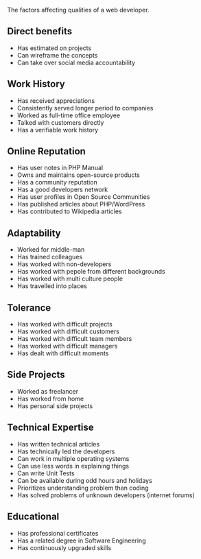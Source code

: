 The factors affecting qualities of a web developer.


## Direct benefits

 * Has estimated on projects
 * Can wireframe the concepts
 * Can take over social media accountability


## Work History

 * Has received appreciations
 * Consistently served longer period to companies
 * Worked as full-time office employee
 * Talked with customers directly
 * Has a verifiable work history


## Online Reputation

 * Has user notes in PHP Manual
 * Owns and maintains open-source products
 * Has a community reputation
 * Has a good developers network
 * Has user profiles in Open Source Communities
 * Has published articles about PHP/WordPress
 * Has contributed to Wikipedia articles


## Adaptability

 * Worked for middle-man
 * Has trained colleagues
 * Has worked with non-developers
 * Has worked with pepole from different backgrounds
 * Has worked with multi culture people
 * Has travelled into places


## Tolerance

 * Has worked with difficult projects
 * Has worked with difficult customers
 * Has worked with difficult team members
 * Has worked with difficult managers
 * Has dealt with difficult moments


## Side Projects

 * Worked as freelancer
 * Has worked from home
 * Has personal side projects


## Technical Expertise

 * Has written technical articles
 * Has technically led the developers
 * Can work in multiple operating systems
 * Can use less words in explaining things
 * Can write Unit Tests
 * Can be available during odd hours and holidays
 * Prioritizes understanding problem than coding
 * Has solved problems of unknown developers (internet forums)


## Educational

 * Has professional certificates
 * Has a related degree in Software Engineering
 * Has continuously upgraded skills


<!--

## Published at

 * [bimal.org.np](http://bimal.org.np/blog/who-are-you-what-makes-a-developer-distinct/)

-->
